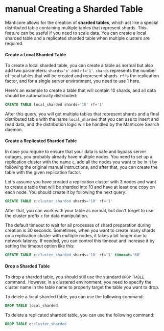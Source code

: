 # manual Creating a Sharded Table

Manticore allows for the creation of **sharded tables**, which act like a special distributed table containing multiple tables that represent shards. This feature can be useful if you need to scale data. You can create a local sharded table and a replicated sharded table when multiple clusters are required.

#### Create a Local Sharded Table

To create a local sharded table, you can create a table as normal but also add two parameters: `shards='x'` and `rf='1'`. `shards` represents the number of local tables that will be created and represent shards. `rf` is the replication factor, and for a single server environment, you need to use 1 here.

Here's an example to create a table that will contain 10 shards, and all data should be automatically distributed:

```sql
CREATE TABLE local_sharded shards='10' rf='1'
```

After this query, you will get multiple tables that represent shards and a final distributed table with the name `local_sharded` that you can use to insert and read data, and the distribution logic will be handled by the Manticore Search daemon.

#### Create a Replicated Sharded Table

In case you require to ensure that your data is safe and bypass server outages, you probably already have multiple nodes. You need to set up a replication cluster with the name `c`, add all the nodes you want to be in it by following the original manual instructions, and after that, you can create the table with the given replication factor.

Let's assume you have created a replication cluster with 3 nodes and want to create a table that will be sharded into 10 and have at least one copy on each node. You should create it by following the next query:

```sql
CREATE TABLE c:cluster_sharded shards='10' rf='1'
```

After that, you can work with your table as normal, but don't forget to use the cluster prefix `c` for data manipulation.


The default timeout to wait for all processes of shard preparation during creation is 30 seconds. Sometimes, when you want to create many shards on a replication cluster with multiple nodes, it takes a bit longer due to network latency. If needed, you can control this timeout and increase it by setting the timeout option like this:

```sql
CREATE TABLE c:cluster_sharded shards='10' rf='1' timeout='60'
```

#### Drop a Sharded Table

To drop a sharded table, you should still use the standard `DROP TABLE` command. However, in a clustered environment, you need to specify the cluster name in the table name to properly target the table you want to drop.

To delete a local sharded table, you can use the following command:

```sql
DROP TABLE local_sharded
```

To delete a replicated sharded table, you can use the following command:

```sql
DROP TABLE c:cluster_sharded
```

<!-- proofread -->

